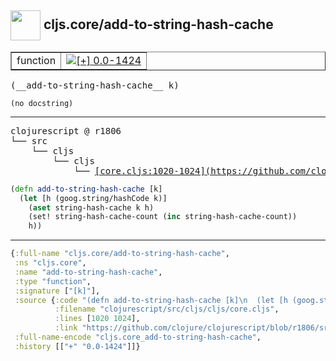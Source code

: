 ## <img width="48px" valign="middle" src="http://i.imgur.com/Hi20huC.png"> cljs.core/add-to-string-hash-cache

 <table border="1">
<tr>
<td>function</td>
<td><a href="https://github.com/cljsinfo/api-refs/tree/0.0-1424"><img valign="middle" alt="[+] 0.0-1424" src="https://img.shields.io/badge/+-0.0--1424-lightgrey.svg"></a> </td>
</tr>
</table>

 <samp>
(__add-to-string-hash-cache__ k)<br>
</samp>

```
(no docstring)
```

---

 <pre>
clojurescript @ r1806
└── src
    └── cljs
        └── cljs
            └── <ins>[core.cljs:1020-1024](https://github.com/clojure/clojurescript/blob/r1806/src/cljs/cljs/core.cljs#L1020-L1024)</ins>
</pre>

```clj
(defn add-to-string-hash-cache [k]
  (let [h (goog.string/hashCode k)]
    (aset string-hash-cache k h)
    (set! string-hash-cache-count (inc string-hash-cache-count))
    h))
```


---

```clj
{:full-name "cljs.core/add-to-string-hash-cache",
 :ns "cljs.core",
 :name "add-to-string-hash-cache",
 :type "function",
 :signature ["[k]"],
 :source {:code "(defn add-to-string-hash-cache [k]\n  (let [h (goog.string/hashCode k)]\n    (aset string-hash-cache k h)\n    (set! string-hash-cache-count (inc string-hash-cache-count))\n    h))",
          :filename "clojurescript/src/cljs/cljs/core.cljs",
          :lines [1020 1024],
          :link "https://github.com/clojure/clojurescript/blob/r1806/src/cljs/cljs/core.cljs#L1020-L1024"},
 :full-name-encode "cljs.core_add-to-string-hash-cache",
 :history [["+" "0.0-1424"]]}

```
